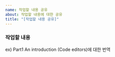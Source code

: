 ```yaml
---
name: 작업할 내용 공유
about: 작업할 내용에 대한 공유
title: "[작업할 내용 공유]"
---
```


### 작업할 내용
ex) Part1 An introduction (Code editors)에 대한 번역

